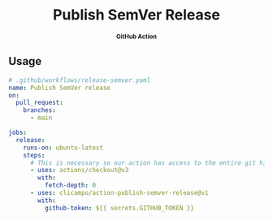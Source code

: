 <div align="center">

<h1>Publish SemVer Release</h1>

<sup><strong>GitHub Action</strong></sup>

</div>


## Usage

```yaml
# .github/workflows/release-semver.yaml
name: Publish SemVer release
on:
  pull_request:
    branches:
      - main

jobs:
  release:
    runs-on: ubuntu-latest
    steps:
      # This is necessary so our action has access to the entire git history
      - uses: actions/checkout@v3
        with:
          fetch-depth: 0
      - uses: clicampo/action-publish-semver-release@v1
        with:
          github-token: ${{ secrets.GITHUB_TOKEN }}
```
